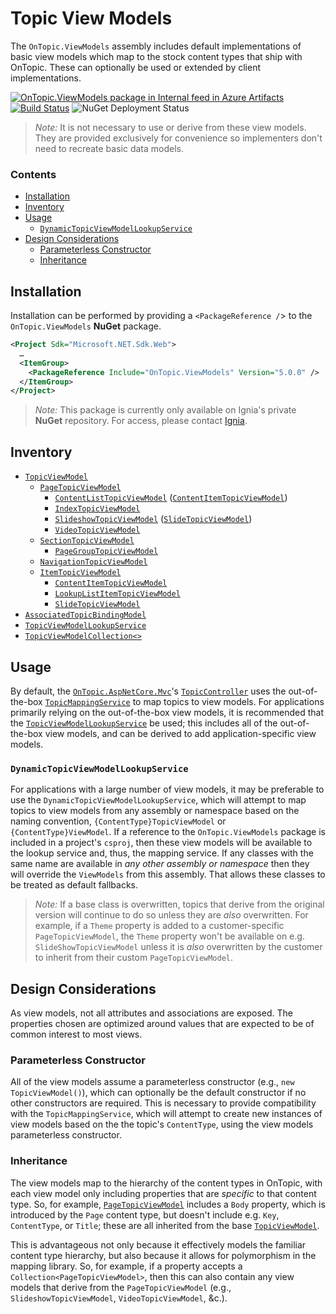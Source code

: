﻿# Topic View Models
The `OnTopic.ViewModels` assembly includes default implementations of basic view models which map to the stock content types that ship with OnTopic. These can optionally be used or extended by client implementations.

[![OnTopic.ViewModels package in Internal feed in Azure Artifacts](https://igniasoftware.feeds.visualstudio.com/_apis/public/Packaging/Feeds/46d5f49c-5e1e-47bb-8b14-43be6c719ba8/Packages/b22ec8a0-3966-4dc8-8bf5-69e6264dabd1/Badge)](https://www.nuget.org/packages/OnTopic.ViewModels/)
[![Build Status](https://igniasoftware.visualstudio.com/OnTopic/_apis/build/status/OnTopic-CI-V3?branchName=master)](https://igniasoftware.visualstudio.com/OnTopic/_build/latest?definitionId=7&branchName=master)
![NuGet Deployment Status](https://rmsprodscussu1.vsrm.visualstudio.com/A09668467-721c-4517-8d2e-aedbe2a7d67f/_apis/public/Release/badge/bd7f03e0-6fcf-4ec6-939d-4e995668d40f/2/2)

> *Note:* It is not necessary to use or derive from these view models. They are provided exclusively for convenience so implementers don't need to recreate basic data models.

### Contents
- [Installation](#installation)
- [Inventory](#inventory)
- [Usage](#usage)
  - [`DynamicTopicViewModelLookupService`](#DynamicTopicViewModelLookupService) 
- [Design Considerations](#design-considerations)
  - [Parameterless Constructor](#parameterless-constructor)
  - [Inheritance](#inheritance)

## Installation
Installation can be performed by providing a `<PackageReference /`> to the `OnTopic.ViewModels` **NuGet** package.
```xml
<Project Sdk="Microsoft.NET.Sdk.Web">
  …
  <ItemGroup>
    <PackageReference Include="OnTopic.ViewModels" Version="5.0.0" />
  </ItemGroup>
</Project>
```

> *Note:* This package is currently only available on Ignia's private **NuGet** repository. For access, please contact [Ignia](http://www.ignia.com/).

## Inventory
- [`TopicViewModel`](TopicViewModel.cs)
  - [`PageTopicViewModel`](_contentTypes/PageTopicViewModel.cs)
    - [`ContentListTopicViewModel`](_contentTypes/ContentListTopicViewModel.cs) ([`ContentItemTopicViewModel`](_items/ContentItemTopicViewModel.cs))
    - [`IndexTopicViewModel`](_contentTypes/IndexTopicViewModel.cs)
    - [`SlideshowTopicViewModel`](_contentTypes/SlideshowTopicViewModel.cs) ([`SlideTopicViewModel`](_items/SlideTopicViewModel.cs))
    - [`VideoTopicViewModel`](_contentTypes/VideoTopicViewModel.cs)
  - [`SectionTopicViewModel`](_contentTypes/SectionTopicViewModel.cs)
    - [`PageGroupTopicViewModel`](_contentTypes/PageGroupTopicViewModel.cs)
  - [`NavigationTopicViewModel`](NavigationTopicViewModel.cs) 
  - [`ItemTopicViewModel`](_items/ItemTopicViewModel.cs)
    - [`ContentItemTopicViewModel`](_items/ContentItemTopicViewModel.cs)
    - [`LookupListItemTopicViewModel`](_items/LookupListItemTopicViewModel.cs)
    - [`SlideTopicViewModel`](_items/SlideTopicViewModel.cs)
- [`AssociatedTopicBindingModel`](BindingModels/AssociatedTopicBindingModel.cs)
- [`TopicViewModelLookupService`](TopicViewModelLookupService.cs)
- [`TopicViewModelCollection<>`](_collections/TopicViewModelCollection.cs)

## Usage
By default, the [`OnTopic.AspNetCore.Mvc`](../OnTopic.AspNetCore.Mvc/README.md)'s [`TopicController`](../OnTopic.AspNetCore.Mvc/Controllers/TopicController.cs) uses the out-of-the-box [`TopicMappingService`](../OnTopic/Mapping) to map topics to view models. For applications primarily relying on the out-of-the-box view models, it is recommended that the [`TopicViewModelLookupService`](TopicViewModelLookupService.cs) be used; this includes all of the out-of-the-box view models, and can be derived to add application-specific view models.

### `DynamicTopicViewModelLookupService`
For applications with a large number of view models, it may be preferable to use the `DynamicTopicViewModelLookupService`, which will attempt to map topics to view models from any assembly or namespace based on the naming convention, `{ContentType}TopicViewModel` or `{ContentType}ViewModel`. If a reference to the `OnTopic.ViewModels` package is included in a project's `csproj`, then these view models will be available to the lookup service and, thus, the mapping service. If any classes with the same name are available in _any other assembly or namespace_ then they will override the `ViewModels` from this assembly. That allows these classes to be treated as default fallbacks.

> *Note:* If a base class is overwritten, topics that derive from the original version will continue to do so unless they are _also_ overwritten. For example, if a `Theme` property is added to a customer-specific `PageTopicViewModel`, the `Theme` property won't be available on e.g. `SlideShowTopicViewModel` unless it is _also_ overwritten by the customer to inherit from their custom `PageTopicViewModel`.

## Design Considerations
As view models, not all attributes and associations are exposed. The properties chosen are optimized around values that are expected to be of common interest to most views.

### Parameterless Constructor
All of the view models assume a parameterless constructor (e.g., `new TopicViewModel()`), which can optionally be the default constructor if no other constructors are required. This is necessary to provide compatibility with the `TopicMappingService`, which will attempt to create new instances of view models based on the the topic's `ContentType`, using the view models parameterless constructor.

### Inheritance
The view models map to the hierarchy of the content types in OnTopic, with each view model only including properties that are _specific_ to that content type. So, for example, [`PageTopicViewModel`](_contentTypes/PageTopicViewModel.cs) includes a `Body` property, which is introduced by the `Page` content type, but doesn't include e.g. `Key`, `ContentType`, or `Title`; these are all inherited from the base [`TopicViewModel`](TopicViewModel.cs).

This is advantageous not only because it effectively models the familiar content type hierarchy, but also because it allows for polymorphism in the mapping library. So, for example, if a property accepts a `Collection<PageTopicViewModel>`, then this can also contain any view models that derive from the `PageTopicViewModel` (e.g., `SlideshowTopicViewModel`, `VideoTopicViewModel`, &c.).